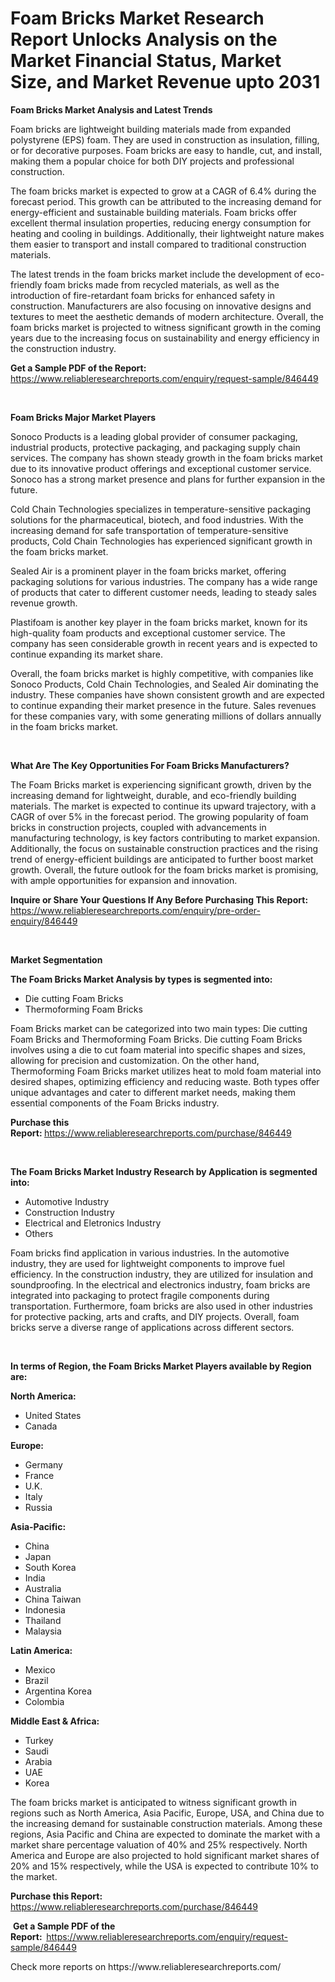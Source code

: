 <p><h1>Foam Bricks Market Research Report Unlocks Analysis on the Market Financial Status, Market Size, and Market Revenue upto 2031</h1></p><p><strong>Foam Bricks Market Analysis and Latest Trends</strong></p>
<p><p>Foam bricks are lightweight building materials made from expanded polystyrene (EPS) foam. They are used in construction as insulation, filling, or for decorative purposes. Foam bricks are easy to handle, cut, and install, making them a popular choice for both DIY projects and professional construction.</p><p>The foam bricks market is expected to grow at a CAGR of 6.4% during the forecast period. This growth can be attributed to the increasing demand for energy-efficient and sustainable building materials. Foam bricks offer excellent thermal insulation properties, reducing energy consumption for heating and cooling in buildings. Additionally, their lightweight nature makes them easier to transport and install compared to traditional construction materials.</p><p>The latest trends in the foam bricks market include the development of eco-friendly foam bricks made from recycled materials, as well as the introduction of fire-retardant foam bricks for enhanced safety in construction. Manufacturers are also focusing on innovative designs and textures to meet the aesthetic demands of modern architecture. Overall, the foam bricks market is projected to witness significant growth in the coming years due to the increasing focus on sustainability and energy efficiency in the construction industry.</p></p>
<p><strong>Get a Sample PDF of the Report:&nbsp;</strong> <a href="https://www.reliableresearchreports.com/enquiry/request-sample/846449">https://www.reliableresearchreports.com/enquiry/request-sample/846449</a></p>
<p>&nbsp;</p>
<p><strong>Foam Bricks Major Market Players</strong></p>
<p><p>Sonoco Products is a leading global provider of consumer packaging, industrial products, protective packaging, and packaging supply chain services. The company has shown steady growth in the foam bricks market due to its innovative product offerings and exceptional customer service. Sonoco has a strong market presence and plans for further expansion in the future.</p><p>Cold Chain Technologies specializes in temperature-sensitive packaging solutions for the pharmaceutical, biotech, and food industries. With the increasing demand for safe transportation of temperature-sensitive products, Cold Chain Technologies has experienced significant growth in the foam bricks market.</p><p>Sealed Air is a prominent player in the foam bricks market, offering packaging solutions for various industries. The company has a wide range of products that cater to different customer needs, leading to steady sales revenue growth.</p><p>Plastifoam is another key player in the foam bricks market, known for its high-quality foam products and exceptional customer service. The company has seen considerable growth in recent years and is expected to continue expanding its market share.</p><p>Overall, the foam bricks market is highly competitive, with companies like Sonoco Products, Cold Chain Technologies, and Sealed Air dominating the industry. These companies have shown consistent growth and are expected to continue expanding their market presence in the future. Sales revenues for these companies vary, with some generating millions of dollars annually in the foam bricks market.</p></p>
<p>&nbsp;</p>
<p><strong>What Are The Key Opportunities For Foam Bricks Manufacturers?</strong></p>
<p><p>The Foam Bricks market is experiencing significant growth, driven by the increasing demand for lightweight, durable, and eco-friendly building materials. The market is expected to continue its upward trajectory, with a CAGR of over 5% in the forecast period. The growing popularity of foam bricks in construction projects, coupled with advancements in manufacturing technology, is key factors contributing to market expansion. Additionally, the focus on sustainable construction practices and the rising trend of energy-efficient buildings are anticipated to further boost market growth. Overall, the future outlook for the foam bricks market is promising, with ample opportunities for expansion and innovation.</p></p>
<p><strong>Inquire or Share Your Questions If Any Before Purchasing This Report:</strong> <a href="https://www.reliableresearchreports.com/enquiry/pre-order-enquiry/846449">https://www.reliableresearchreports.com/enquiry/pre-order-enquiry/846449</a></p>
<p>&nbsp;</p>
<p><strong>Market Segmentation</strong></p>
<p><strong>The Foam Bricks Market Analysis by types is segmented into:</strong></p>
<p><ul><li>Die cutting Foam Bricks</li><li>Thermoforming Foam Bricks</li></ul></p>
<p><p>Foam Bricks market can be categorized into two main types: Die cutting Foam Bricks and Thermoforming Foam Bricks. Die cutting Foam Bricks involves using a die to cut foam material into specific shapes and sizes, allowing for precision and customization. On the other hand, Thermoforming Foam Bricks market utilizes heat to mold foam material into desired shapes, optimizing efficiency and reducing waste. Both types offer unique advantages and cater to different market needs, making them essential components of the Foam Bricks industry.</p></p>
<p><strong>Purchase this Report:&nbsp;</strong><a href="https://www.reliableresearchreports.com/purchase/846449">https://www.reliableresearchreports.com/purchase/846449</a></p>
<p>&nbsp;</p>
<p><strong>The Foam Bricks Market Industry Research by Application is segmented into:</strong></p>
<p><ul><li>Automotive Industry</li><li>Construction Industry</li><li>Electrical and Eletronics Industry</li><li>Others</li></ul></p>
<p><p>Foam bricks find application in various industries. In the automotive industry, they are used for lightweight components to improve fuel efficiency. In the construction industry, they are utilized for insulation and soundproofing. In the electrical and electronics industry, foam bricks are integrated into packaging to protect fragile components during transportation. Furthermore, foam bricks are also used in other industries for protective packing, arts and crafts, and DIY projects. Overall, foam bricks serve a diverse range of applications across different sectors.</p></p>
<p>&nbsp;</p>
<p><strong>In terms of Region, the Foam Bricks Market Players available by Region are:</strong></p>
<p>
    <p> <strong> North America: </strong>
        <ul>
            <li>United States</li>
            <li>Canada</li>
        </ul>
        </p> 
    <p> <strong> Europe: </strong>
        <ul>
            <li>Germany</li>
            <li>France</li>
            <li>U.K.</li>
            <li>Italy</li>
            <li>Russia</li>
        </ul>
        </p> 
    <p> <strong> Asia-Pacific: </strong>
        <ul>
            <li>China</li>
            <li>Japan</li>
            <li>South Korea</li>
            <li>India</li>
            <li>Australia</li>
            <li>China Taiwan</li>
            <li>Indonesia</li>
            <li>Thailand</li>
            <li>Malaysia</li>
        </ul>
        </p> 
    <p> <strong> Latin America: </strong>
        <ul>
            <li>Mexico</li>
            <li>Brazil</li>
            <li>Argentina Korea</li>
            <li>Colombia</li>
        </ul>
        </p> 
    <p> <strong> Middle East & Africa: </strong>
        <ul>
            <li>Turkey</li>
            <li>Saudi</li>
            <li>Arabia</li>
            <li>UAE</li>
            <li>Korea</li>
        </ul>
    </p>
    </p>
<p><p>The foam bricks market is anticipated to witness significant growth in regions such as North America, Asia Pacific, Europe, USA, and China due to the increasing demand for sustainable construction materials. Among these regions, Asia Pacific and China are expected to dominate the market with a market share percentage valuation of 40% and 25% respectively. North America and Europe are also projected to hold significant market shares of 20% and 15% respectively, while the USA is expected to contribute 10% to the market.</p></p>
<p><strong>Purchase this Report: </strong><a href="https://www.reliableresearchreports.com/purchase/846449">https://www.reliableresearchreports.com/purchase/846449</a></p>
<p>&nbsp;<strong>Get a Sample PDF of the Report:&nbsp;&nbsp;</strong><a href="https://www.reliableresearchreports.com/enquiry/request-sample/846449">https://www.reliableresearchreports.com/enquiry/request-sample/846449</a></p>
<p><strong></strong></p>
<p>Check more reports on https://www.reliableresearchreports.com/</p>